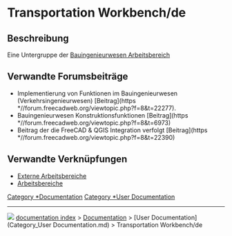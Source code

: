 # Transportation Workbench/de
## Beschreibung

Eine Untergruppe der [Bauingenieurwesen Arbeitsbereich](Civil_Engineering_Workbench/de.md)

## Verwandte Forumsbeiträge 

-   Implementierung von Funktionen im Bauingenieurwesen (Verkehrsingenieurwesen) [Beitrag](https   *//forum.freecadweb.org/viewtopic.php?f=8&t=22277).
-   Bauingenieurwesen Konstruktionsfunktionen [Beitrag](https   *//forum.freecadweb.org/viewtopic.php?f=8&t=6973)
-   Beitrag der die FreeCAD & QGIS Integration verfolgt [Beitrag](https   *//forum.freecadweb.org/viewtopic.php?f=8&t=22390)

## Verwandte Verknüpfungen 

-   [Externe Arbeitsbereiche](External_workbenches/de.md)
-   [Arbeitsbereiche](Workbenches/de.md)



[Category   *Documentation](Category_Documentation.md) [Category   *User Documentation](Category_User_Documentation.md)



---
![](images/Right_arrow.png) [documentation index](../README.md) > [Documentation](Category_Documentation.md) > [User Documentation](Category_User Documentation.md) > Transportation Workbench/de
